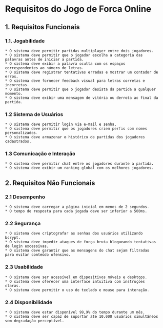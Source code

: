 # Requisitos do Jogo de Forca Online

## 1. Requisitos Funcionais

### 1.1. Jogabilidade
    * O sistema deve permitir partidas multiplayer entre dois jogadores.
    * O sistema deve permitir que o jogador escolha a categoria das palavras antes de iniciar a partida.
    * O sistema deve exibir a palavra oculta com os espaços correspondentes ao número de letras.
    * O sistema deve registrar tentativas erradas e mostrar um contador de erros.
    * O sistema deve fornecer feedback visual para letras corretas e incorretas.
    * O sistema deve permitir que o jogador desista da partida a qualquer momento.
    * O sistema deve exibir uma mensagem de vitória ou derrota ao final da partida.

### 1.2 Sistema de Usuários
    * O sistema deve permitir login via e-mail e senha.
    * O sistema deve permitir que os jogadores criem perfis com nomes personalizados.
    * O sistema deve armazenar o histórico de partidas dos jogadores cadastrados.

### 1.3 Comunicação e Interação
    * O sistema deve permitir chat entre os jogadores durante a partida.
    * O sistema deve exibir um ranking global com os melhores jogadores.

## 2. Requisitos Não Funcionais

### 2.1 Desempenho
    * O sistema deve carregar a página inicial em menos de 2 segundos.
    * O tempo de resposta para cada jogada deve ser inferior a 500ms.

### 2.2 Segurança
    * O sistema deve criptografar as senhas dos usuários utilizando bcrypt.
    * O sistema deve impedir ataques de força bruta bloqueando tentativas de login excessivas.
    * O sistema deve garantir que as mensagens do chat sejam filtradas para evitar conteúdo ofensivo.

### 2.3 Usabilidade
    * O sistema deve ser acessível em dispositivos móveis e desktops.
    * O sistema deve oferecer uma interface intuitiva com instruções claras.
    * O sistema deve permitir o uso de teclado e mouse para interação.

### 2.4 Disponibilidade
    * O sistema deve estar disponível 99,9% do tempo durante um mês.
    * O sistema deve ser capaz de suportar até 10.000 usuários simultâneos sem degradação perceptível.